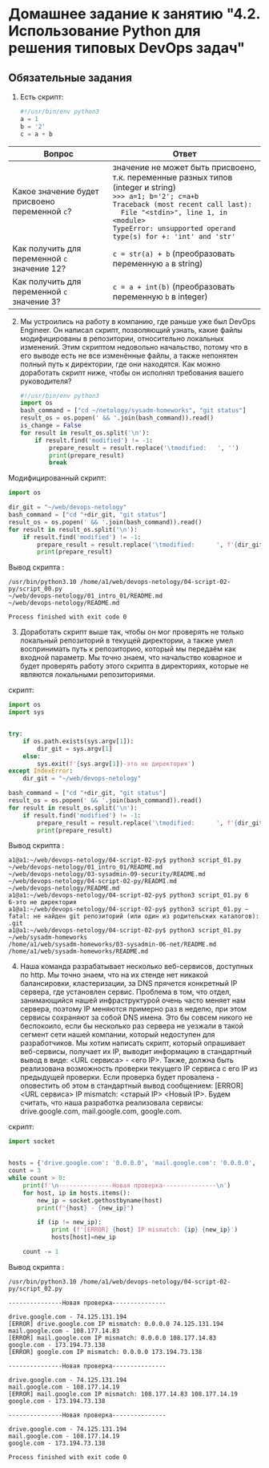 # Домашнее задание к занятию "4.2. Использование Python для решения типовых DevOps задач"

## Обязательные задания

1. Есть скрипт:
	```python
    #!/usr/bin/env python3
	a = 1
	b = '2'
	c = a + b
	```
	
| Вопрос  | Ответ                                                                             |
| ------ |----------------------------------------------------------------------|
| Какое значение будет присвоено переменной `c`?  | значение не может быть присвоено, т.к. переменные разных типов (integer и string)<br/>`>>> a=1; b='2'; c=a+b`<br/>`Traceback (most recent call last):`<br/>`  File "<stdin>", line 1, in <module>`<br/>`TypeError: unsupported operand type(s) for +: 'int' and 'str'`<br/>  |
| Как получить для переменной `c` значение 12?  | `c = str(a) + b` (преобразовать переменную `a` в string)                       |
| Как получить для переменной `c` значение 3?  | `c = a + int(b)` (преобразовать переменную `b` в integer)                   |


2. Мы устроились на работу в компанию, где раньше уже был DevOps Engineer. Он написал скрипт, позволяющий узнать, какие файлы модифицированы в репозитории, относительно локальных изменений. Этим скриптом недовольно начальство, потому что в его выводе есть не все изменённые файлы, а также непонятен полный путь к директории, где они находятся. Как можно доработать скрипт ниже, чтобы он исполнял требования вашего руководителя?

	```python
    #!/usr/bin/env python3
    import os
	bash_command = ["cd ~/netology/sysadm-homeworks", "git status"]
	result_os = os.popen(' && '.join(bash_command)).read()
    is_change = False
	for result in result_os.split('\n'):
        if result.find('modified') != -1:
            prepare_result = result.replace('\tmodified:   ', '')
            print(prepare_result)
            break
	```
Модифицированный скрипт:
```python
import os

dir_git = "~/web/devops-netology"
bash_command = ["cd "+dir_git, "git status"]
result_os = os.popen(' && '.join(bash_command)).read()
for result in result_os.split('\n'):
    if result.find('modified') != -1:
        prepare_result = result.replace('\tmodified:      ', f'{dir_git}/')
        print(prepare_result)
```
Вывод скрипта :
```shell
/usr/bin/python3.10 /home/a1/web/devops-netology/04-script-02-py/script_00.py
~/web/devops-netology/01_intro_01/README.md
~/web/devops-netology/README.md

Process finished with exit code 0
```

3. Доработать скрипт выше так, чтобы он мог проверять не только локальный репозиторий в текущей директории, а также умел воспринимать путь к репозиторию, который мы передаём как входной параметр. Мы точно знаем, что начальство коварное и будет проверять работу этого скрипта в директориях, которые не являются локальными репозиториями.

скрипт:
```python
import os
import sys


try:
    if os.path.exists(sys.argv[1]):
        dir_git = sys.argv[1]
    else:
        sys.exit(f'{sys.argv[1]}-это не директория')
except IndexError:
    dir_git = "~/web/devops-netology"

bash_command = ["cd "+dir_git, "git status"]
result_os = os.popen(' && '.join(bash_command)).read()
for result in result_os.split('\n'):
    if result.find('modified') != -1:
        prepare_result = result.replace('\tmodified:      ', f'{dir_git}/')
        print(prepare_result)
```
Вывод скрипта :
```shell
a1@a1:~/web/devops-netology/04-script-02-py$ python3 script_01.py 
~/web/devops-netology/01_intro_01/README.md
~/web/devops-netology/03-sysadmin-09-security/README.md
~/web/devops-netology/04-script-02-py/READMI.md
~/web/devops-netology/README.md
a1@a1:~/web/devops-netology/04-script-02-py$ python3 script_01.py 6
6-это не директория
a1@a1:~/web/devops-netology/04-script-02-py$ python3 script_01.py ~
fatal: не найден git репозиторий (или один из родительских каталогов): .git
a1@a1:~/web/devops-netology/04-script-02-py$ python3 script_01.py ~/web/sysadm-homeworks
/home/a1/web/sysadm-homeworks/03-sysadmin-06-net/README.md
/home/a1/web/sysadm-homeworks/README.md

```

4. Наша команда разрабатывает несколько веб-сервисов, доступных по http. Мы точно знаем, что на их стенде нет никакой балансировки, кластеризации, за DNS прячется конкретный IP сервера, где установлен сервис. Проблема в том, что отдел, занимающийся нашей инфраструктурой очень часто меняет нам сервера, поэтому IP меняются примерно раз в неделю, при этом сервисы сохраняют за собой DNS имена. Это бы совсем никого не беспокоило, если бы несколько раз сервера не уезжали в такой сегмент сети нашей компании, который недоступен для разработчиков. Мы хотим написать скрипт, который опрашивает веб-сервисы, получает их IP, выводит информацию в стандартный вывод в виде: <URL сервиса> - <его IP>. Также, должна быть реализована возможность проверки текущего IP сервиса c его IP из предыдущей проверки. Если проверка будет провалена - оповестить об этом в стандартный вывод сообщением: [ERROR] <URL сервиса> IP mismatch: <старый IP> <Новый IP>. Будем считать, что наша разработка реализовала сервисы: drive.google.com, mail.google.com, google.com.

скрипт:
```python
import socket


hosts = {'drive.google.com': '0.0.0.0', 'mail.google.com': '0.0.0.0', 'google.com': '0.0.0.0'}
count = 3
while count > 0:
    print(f'\n---------------Новая проверка---------------\n')
    for host, ip in hosts.items():
        new_ip = socket.gethostbyname(host)
        print(f"{host} - {new_ip}")

        if (ip != new_ip):
            print (f'[ERROR] {host} IP mismatch: {ip} {new_ip}')
            hosts[host]=new_ip

    count -= 1
```
Вывод скрипта :
```shell
/usr/bin/python3.10 /home/a1/web/devops-netology/04-script-02-py/script_02.py

---------------Новая проверка---------------

drive.google.com - 74.125.131.194
[ERROR] drive.google.com IP mismatch: 0.0.0.0 74.125.131.194
mail.google.com - 108.177.14.83
[ERROR] mail.google.com IP mismatch: 0.0.0.0 108.177.14.83
google.com - 173.194.73.138
[ERROR] google.com IP mismatch: 0.0.0.0 173.194.73.138

---------------Новая проверка---------------

drive.google.com - 74.125.131.194
mail.google.com - 108.177.14.19
[ERROR] mail.google.com IP mismatch: 108.177.14.83 108.177.14.19
google.com - 173.194.73.138

---------------Новая проверка---------------

drive.google.com - 74.125.131.194
mail.google.com - 108.177.14.19
google.com - 173.194.73.138

Process finished with exit code 0

```

